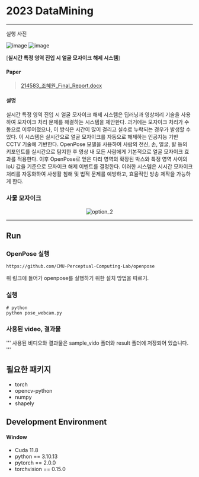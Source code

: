 # 2023 DataMining

-----------------
실행 사진 

![image](https://github.com/johaewon/openpose-code/assets/108321733/8931a96b-1768-49b8-8d02-f6327966412d)
![image](https://github.com/johaewon/openpose-code/assets/108321733/33cabae8-1c82-4f4c-bb09-72a68cf2c17d)

[**실시간 특정 영역 진입 시 얼굴 모자이크 해제 시스템**]


#### Paper
> [214583_조혜원_Final_Report.docx](https://github.com/johaewon/2023DataMining/files/13696543/214583_._Final_Report.docx)



#### 설명
실시간 특정 영역 진입 시 얼굴 모자이크 해제 시스템은 딥러닝과 영상처리 기술을 사용하여 모자이크 처리 문제를 해결하는 시스템을 제안한다. 과거에는 모자이크 처리가 수동으로 이루어졌으나, 이 방식은 시간이 많이 걸리고 실수로 누락되는 경우가 발생할 수 있다. 이 시스템은 실시간으로 얼굴 모자이크를 자동으로 해제하는 인공지능 기반 CCTV 기술에 기반한다. OpenPose 모델을 사용하여 사람의 전신, 손, 얼굴, 발 등의 키포인트를 실시간으로 탐지한 후 영상 내 모든 사람에게 기본적으로 얼굴 모자이크 효과를 적용한다. 이후 OpenPose로 얻은 다리 영역의 확장된 박스와 특정 영역 사이의 IoU 값을 기준으로 모자이크 해제 이벤트를 결정한다. 이러한 시스템은 시시간 모자이크 처리를 자동화하여 사생활 침해 및 법적 문제를 예방하고, 효율적인 방송 제작을 가능하게 한다.



### 사물 모자이크

<p align="center">
<img src="./image/option_2_test.gif" alt="option_2"/>
</p>

***



## Run


### OpenPose 실행
```
https://github.com/CMU-Perceptual-Computing-Lab/openpose
```
위 링크에 들어가 openpose를 실행하기 위한 설치 방법을 따르기.

### 실행
```
# python
python pose_webcam.py
```

### 사용된 video, 결과물
'''
사용된 비디오와 결과물은
sample_vido 폴더와
result 폴더에 저장되어 있습니다.
'''

## 필요한 패키지

* torch
* opencv-python
* numpy
* shapely

## Development Environment
#### Window
* Cuda 11.8
* python == 3.10.13
* pytorch == 2.0.0
* torchvision == 0.15.0

